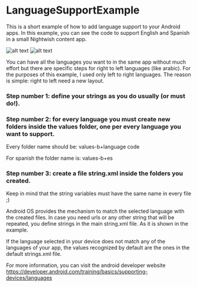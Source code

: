 # LanguageSupportExample
This is a short example of how to add language support to your Android apps. In this example, you can see the code to support  English and Spanish in a small Nightwish content app.


![alt text](https://github.com/carovaldezg/LanguageSupportExample/blob/master/Captura%20de%20pantalla%202018-09-15%20a%20la(s)%2001.53.19.png)   ![alt text](https://github.com/carovaldezg/LanguageSupportExample/blob/master/Captura%20de%20pantalla%202018-09-15%20a%20la(s)%2001.53.59.png)

You can have all the languages you want to in the same app without much effort but there are specific steps for right to left languages (like arabic). For the purposes of this example, I used only left to right languages. The reason is simple: right to left need a new layout. 

### Step number 1: define your strings as you do usually (or must do!).

### Step number 2: for every language you must create new folders inside the values folder, one per every language you want to support.

Every folder name should be: values-b+language code

For spanish the folder name is: values-b+es

### Step number 3: create a file string.xml inside the folders you created.

Keep in mind that the string variables must have the same name in every file ;)

Android OS provides the mechanism to match the selected language with the created files. In case you need urls or any other
string that will be repeated, you define strings in the main string.xml file. As it is shown in the example. 

If the language selected in your device does not match any of the languages of your app, the values recognized by default are
the ones in the default strings.xml file.

For more information, you can visit the android developer website https://developer.android.com/training/basics/supporting-devices/languages

